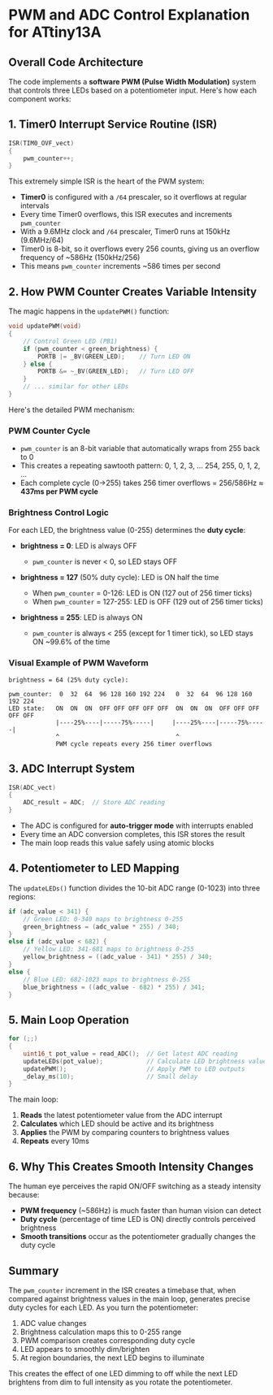 # PWM and ADC Control Explanation for ATtiny13A

## Overall Code Architecture

The code implements a **software PWM (Pulse Width Modulation)** system that controls three LEDs based on a potentiometer input. Here's how each component works:

## 1. Timer0 Interrupt Service Routine (ISR)

```c
ISR(TIM0_OVF_vect) 
{
    pwm_counter++;
}
```

This extremely simple ISR is the heart of the PWM system:

- **Timer0** is configured with a `/64` prescaler, so it overflows at regular intervals
- Every time Timer0 overflows, this ISR executes and increments `pwm_counter`
- With a 9.6MHz clock and `/64` prescaler, Timer0 runs at 150kHz (9.6MHz/64)
- Timer0 is 8-bit, so it overflows every 256 counts, giving us an overflow frequency of ~586Hz (150kHz/256)
- This means `pwm_counter` increments ~586 times per second

## 2. How PWM Counter Creates Variable Intensity

The magic happens in the `updatePWM()` function:

```c
void updatePWM(void)
{
    // Control Green LED (PB1)
    if (pwm_counter < green_brightness) {
        PORTB |= _BV(GREEN_LED);    // Turn LED ON
    } else {
        PORTB &= ~_BV(GREEN_LED);   // Turn LED OFF
    }
    // ... similar for other LEDs
}
```

Here's the detailed PWM mechanism:

### PWM Counter Cycle
- `pwm_counter` is an 8-bit variable that automatically wraps from 255 back to 0
- This creates a repeating sawtooth pattern: 0, 1, 2, 3, ... 254, 255, 0, 1, 2, ...
- Each complete cycle (0→255) takes 256 timer overflows = 256/586Hz ≈ **437ms per PWM cycle**

### Brightness Control Logic
For each LED, the brightness value (0-255) determines the **duty cycle**:

- **brightness = 0**: LED is always OFF
  - `pwm_counter` is never < 0, so LED stays OFF
  
- **brightness = 127** (50% duty cycle): LED is ON half the time
  - When `pwm_counter` = 0-126: LED is ON (127 out of 256 timer ticks)
  - When `pwm_counter` = 127-255: LED is OFF (129 out of 256 timer ticks)
  
- **brightness = 255**: LED is always ON
  - `pwm_counter` is always < 255 (except for 1 timer tick), so LED stays ON ~99.6% of the time

### Visual Example of PWM Waveform

```
brightness = 64 (25% duty cycle):

pwm_counter:  0  32  64  96 128 160 192 224   0  32  64  96 128 160 192 224
LED state:   ON  ON  ON  OFF OFF OFF OFF OFF  ON  ON  ON  OFF OFF OFF OFF OFF
             |----25%----|-----75%-----|     |----25%----|-----75%-----|
             ^                                ^
             PWM cycle repeats every 256 timer overflows
```

## 3. ADC Interrupt System

```c
ISR(ADC_vect)      
{
    ADC_result = ADC;  // Store ADC reading
}
```

- The ADC is configured for **auto-trigger mode** with interrupts enabled
- Every time an ADC conversion completes, this ISR stores the result
- The main loop reads this value safely using atomic blocks

## 4. Potentiometer to LED Mapping

The `updateLEDs()` function divides the 10-bit ADC range (0-1023) into three regions:

```c
if (adc_value < 341) {
    // Green LED: 0-340 maps to brightness 0-255
    green_brightness = (adc_value * 255) / 340;
}
else if (adc_value < 682) {
    // Yellow LED: 341-681 maps to brightness 0-255
    yellow_brightness = ((adc_value - 341) * 255) / 340;
}
else {
    // Blue LED: 682-1023 maps to brightness 0-255
    blue_brightness = ((adc_value - 682) * 255) / 341;
}
```

## 5. Main Loop Operation

```c
for (;;)
{
    uint16_t pot_value = read_ADC();  // Get latest ADC reading
    updateLEDs(pot_value);            // Calculate LED brightness values
    updatePWM();                      // Apply PWM to LED outputs
    _delay_ms(10);                    // Small delay
}
```

The main loop:
1. **Reads** the latest potentiometer value from the ADC interrupt
2. **Calculates** which LED should be active and its brightness
3. **Applies** the PWM by comparing counters to brightness values
4. **Repeats** every 10ms

## 6. Why This Creates Smooth Intensity Changes

The human eye perceives the rapid ON/OFF switching as a steady intensity because:

- **PWM frequency** (~586Hz) is much faster than human vision can detect
- **Duty cycle** (percentage of time LED is ON) directly controls perceived brightness
- **Smooth transitions** occur as the potentiometer gradually changes the duty cycle

## Summary

The `pwm_counter` increment in the ISR creates a timebase that, when compared against brightness values in the main loop, generates precise duty cycles for each LED. As you turn the potentiometer:

1. ADC value changes
2. Brightness calculation maps this to 0-255 range
3. PWM comparison creates corresponding duty cycle
4. LED appears to smoothly dim/brighten
5. At region boundaries, the next LED begins to illuminate

This creates the effect of one LED dimming to off while the next LED brightens from dim to full intensity as you rotate the potentiometer.
